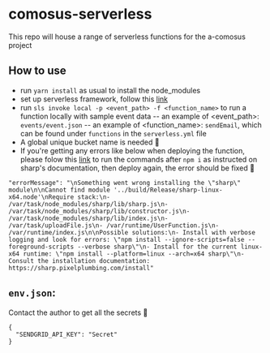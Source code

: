# comosus-serverless
This repo will house a range of serverless functions for the a-comosus project

## How to use
- run `yarn install` as usual to install the node_modules
- set up serverless framework, follow this [link](https://www.serverless.com/framework/docs/getting-started)
- run `sls invoke local -p <event_path> -f <function_name>` to run a function locally with sample event data
-- an example of <event_path>: `events/event.json`
-- an example of <function_name>: `sendEmail`, which can be found under `functions` in the `serverless.yml` file
- A global unique bucket name is needed 👻
- If you're getting any errors like below when deploying the function, please folow this [link](https://sharp.pixelplumbing.com/install#aws-lambda) to run the commands after `npm i` as instructed on sharp's documentation, then deploy again, the error should be fixed 🤗
```
"errorMessage": "\nSomething went wrong installing the \"sharp\" module\n\nCannot find module '../build/Release/sharp-linux-x64.node'\nRequire stack:\n- /var/task/node_modules/sharp/lib/sharp.js\n- /var/task/node_modules/sharp/lib/constructor.js\n- /var/task/node_modules/sharp/lib/index.js\n- /var/task/uploadFile.js\n- /var/runtime/UserFunction.js\n- /var/runtime/index.js\n\nPossible solutions:\n- Install with verbose logging and look for errors: \"npm install --ignore-scripts=false --foreground-scripts --verbose sharp\"\n- Install for the current linux-x64 runtime: \"npm install --platform=linux --arch=x64 sharp\"\n- Consult the installation documentation: https://sharp.pixelplumbing.com/install"
```
## `env.json`:
Contact the author to get all the secrets 🤫   
```
{
  "SENDGRID_API_KEY": "Secret"
}

```                                                         

